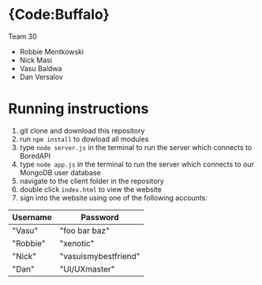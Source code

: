 # {Code:Buffalo}

Team 30

* Robbie Mentkowski
* Nick Masi
* Vasu Baldwa
* Dan Versalov

# Running instructions

1. git clone and download this repository
2. run `npm install` to dowload all modules
3. type `node server.js` in the terminal to run the server which connects to BoredAPI
4. type `node app.js` in the terminal to run the server which connects to our MongoDB user database
4. navigate to the client folder in the repository
5. double click `index.html` to view the website
6. sign into the website using one of the following accounts:

| Username | Password             |
|----------|----------------------|
| "Vasu"   | "foo bar baz"        |
| "Robbie" | "xenotic"            |
| "Nick"   | "vasuismybestfriend" |
| "Dan"    | "UI/UXmaster"        |
